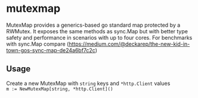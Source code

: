 # mutexmap
MutexMap provides a generics-based go standard map protected by a RWMutex. It exposes the same methods as sync.Map but with better type safety and performance in scenarios with up to four cores.
For benchmarks with sync.Map compare (https://medium.com/@deckarep/the-new-kid-in-town-gos-sync-map-de24a6bf7c2c)

## Usage
Create a new MutexMap with `string` keys and `*http.Client` values  
`m := NewMutexMap[string, *http.Client]() `
